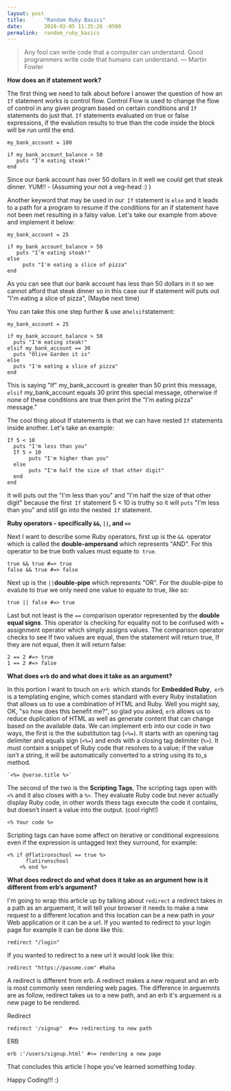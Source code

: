 ```yaml
---
layout: post
title:      "Random Ruby Basics"
date:       2020-02-05 11:35:26 -0500
permalink:  random_ruby_basics
---
```


> 
> Any fool can write code that a computer can understand. Good programmers write code that humans can understand.
> ― Martin Fowler


**How does an if statement work?** 

The first thing we need to talk about before I answer the question of how an` If` statement works is control flow. Control Flow is used to change the flow of control in any given program based on certain conditions and `If` statements do just that. `If` statements evaluated on true or false expressions, if the evalution results to true than the code inside the block will be run until the end.

```
my_bank_account = 100

if my_bank_account_balance > 50
   puts "I'm eating steak!"
end   
```

Since our bank account has over 50 dollars in it well we could get that steak dinner. YUM!! - (Assuming your not a veg-head :) )

Another  keyword that may be used in our` If` statement is  `else` and it leads to a path for a program to resume if the conditions for an if statement have not been met resulting in a falsy value. Let's take our example from above and implement it below:

```
my_bank_account = 25

if my_bank_account_balance > 50
   puts "I'm eating steak!"
else
	 puts "I'm eating a slice of pizza"
end   
```

As you can see that our bank account has less than 50 dollars in it so we cannot afford that steak dinner so in this case our If statement will puts out "I'm eating a slice of pizza", (Maybe next time)

You can take this one step further & use an` elsif `statement:

```
my_bank_account = 25

if my_bank_account_balance > 50
  puts "I'm eating steak!"
elsif my_bank_account == 30
  puts "Olive Garden it is"
else
  puts "I'm eating a slice of pizza"
end   
```

This is saying "If" my_bank_account is greater than 50 print this message,` elsif` my_bank_account equals 30 print this special message, otherwise if none of these conditions are true then print the "I'm eating pizza" message.”


The cool thing about If statements is that we can have nested `If` statements inside another. Let's take an example:

```
If 5 < 10
  puts "I'm less than you"
  If 5 > 10
       puts "I'm higher than you"
  else
       puts "I'm half the size of that other digit"
  end
end
```

It will puts out the "I'm less than you" and  "I'm half the size of that other digit" because the first` If` statement 5 < 10 is truthy so it will `puts` "I'm less than you" and still go into the nested` If` statement.


**Ruby operators - specifically `&&`, `||`, and `==`**

Next I want to describe some Ruby operators, first up is the `&& `operator which is called the **double-ampersand** which represents "AND". For this operator to be true both values must equate to` true`.

```
true && true #=> true
false && true #=> false
```


Next up is the `||`**double-pipe** which represents "OR". For the double-pipe to evalute to *true* we only need one value to equate to true, like so:


```
true || false #=> true
```

Last but not least is the `==` comparison operator represented by the **double equal signs**. This operator is checking for equality not to be confused with `=` assignment operator which simply assigns values. The comparison operator checks to see  If two values are equal, then the statement will return true, If they are not equal, then it will return false:

```
2 == 2 #=> true
1 == 2 #=> false
```


**What does `erb` do and what does it take as an argument?**

 In this portion I want to touch on `erb `which stands for **Embedded Ruby**,` erb` is a templating engine, which comes standard with every Ruby installation that allows us to use a combination of HTML and Ruby. Well you might say, OK, "so how does this benefit me?", so glad you asked,  `erb` allows us to reduce duplication of HTML as well as generate content that can change based on the available data.   We can implement erb into our code in two ways, the first is the the substitution tag (`<%=`). It starts with an opening tag delimiter and equals sign (`<%=`) and ends with a closing tag delimiter (`%>`).  It must contain a snippet of Ruby code that resolves to a value; if the value isn’t a string, it will be automatically converted to a string using its to_s method.  
	
	`<%= @verse.title %>`


The second of the two is the **Scripting Tags**, The scripting tags open with `<%` and it also closes with a `%>`. They evaluate  Ruby code but  never actually display Ruby code, in other words thess tags execute the code it contains, but doesn’t insert a value into the output. (cool right!)

`<% Your code %>`

Scripting tags can have some affect on iterative or conditional expressions even if the expression is untagged text they surround, for example:

```
<% if @flatironschool == true %>
      flatironschool
    <% end %>
```


**What does redirect do and what does it take as an argument how is it different from erb’s argument?**

I'm going to wrap this article up by talking about `redirect` a redirect takes in a path as an arguement, it will tell your  browser it needs to make a new request to a different location and this location can be a new path in *your* Web application or it can be a url. If you wanted to redirect to your login page for example it can be done like this:

`redirect "/login"`

If you wanted to redirect to a new url it would look like this:

`redirect "https://passme.com" #haha`

A redirect is different from erb. A redirect makes a new request and an erb is most commonly seen rendering web pages. The difference in arguemnts are as follow, redirect takes us to a new path, and an erb it's arguement is a new page to be rendered. 

Redirect 

`redirect '/signup"  #<= redirecting to new path`

ERB

`erb :'/users/signup.html' #<= rendering a new page`

That concludes this article I hope you've learned something today.

Happy Coding!!! :)
